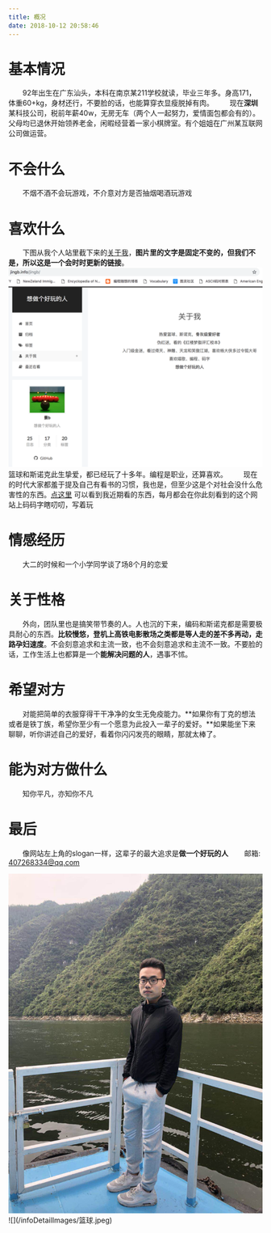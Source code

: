 ```yaml
---
title: 概况
date: 2018-10-12 20:58:46
---
```


# 基本情况

　　92年出生在广东汕头，本科在南京某211学校就读，毕业三年多。身高171，体重60+kg，身材还行，不要脸的话，也能算穿衣显瘦脱掉有肉。
　　现在**深圳**某科技公司，税前年薪40w，无房无车（两个人一起努力，爱情面包都会有的）。父母均已退休开始领养老金，闲暇经营着一家小棋牌室。有个姐姐在广州某互联网公司做运营。

# 不会什么
　　不烟不酒不会玩游戏，不介意对方是否抽烟喝酒玩游戏

# 喜欢什么
　　下图从我个人站里截下来的[关于我](http://jingb.info/jingb/)，**图片里的文字是固定不变的，但我们不是，所以这是一个会时时更新的链接**。
![](/infoDetailImages/关于我.jpeg)
　　篮球和斯诺克此生挚爱，都已经玩了十多年。编程是职业，还算喜欢。
　　现在的时代大家都羞于提及自己有看书的习惯，我也是，但至少这是个对社会没什么危害性的东西。[点这里](http://jingb.info/books) 可以看到我近期看的东西，每月都会在你此刻看到的这个网站上码码字瞎叨叨，写着玩

# 情感经历
　　大二的时候和一个小学同学谈了场8个月的恋爱

# 关于性格
　　外向，团队里也是搞笑带节奏的人。人也沉的下来，编码和斯诺克都是需要极具耐心的东西。**比较慢悠，登机上高铁电影散场之类都是等人走的差不多再动，走路孕妇速度**。不会刻意追求和主流一致，也不会刻意追求和主流不一致。不要脸的话，工作生活上也都算是一个**能解决问题的人**，遇事不怵。

# 希望对方
　　对能把简单的衣服穿得干干净净的女生无免疫能力。**如果你有丁克的想法或者是铁丁族，希望你至少有一个愿意为此投入一辈子的爱好。**如果能坐下来聊聊，听你讲述自己的爱好，看着你闪闪发亮的眼睛，那就太棒了。

# 能为对方做什么
　　知你平凡，亦知你不凡

# 最后
　　像网站左上角的slogan一样，这辈子的最大追求是**做一个好玩的人**
　　邮箱: 407268334@qq.com

<img src="/infoDetailImages/照 压缩版.jpeg" >
![](/infoDetailImages/篮球.jpeg)
